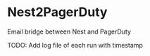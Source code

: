 # Nest2PagerDuty
Email bridge between Nest and PagerDuty


TODO: Add log file of each run with timestamp
